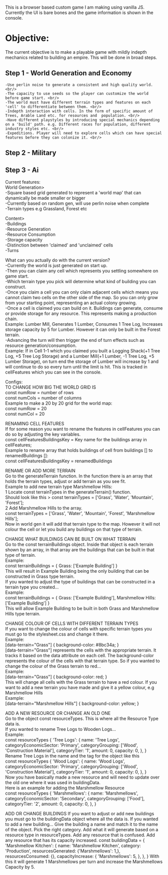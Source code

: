 This is a browser based custom game I am making using vanilla JS. <br/>
Currently the UI is bare bones and the game information is shown in the console.<br/>

# Objective:
The current objective is to make a playable game with mildly indepth mechanics related to building an empire. This will be done in broad steps.

## Step 1 - World Generation and Economy <br/>
    -Use perlin noise to generate a consistent and high quality world. <br/>
    -The capacity to use seeds so the player can customize the world before game start. <br/>
    -The world must have different terrain types and features on each 'cell' to differentiate between them. <br/>
    -Indepth interaction with cells. In the form of specific amount of Trees, Arable Land etc. for resources and  population. <br/>
    -Have different playstyles by introducing special mechanics depending on a 'build' path. e.g. Different races for population, different industry styles etc. <br/>
    -Expeditions. Player will need to explore cells which can have special features before they can colonize it. <br/>

## Step 2 - Military <br/>
## Step 3 - Ai <br/>

Current features: <br/>
World Generation> <br/>
    -Square based grid generated to represent a 'world map' that can dynamically be made smaller or bigger <br/>
    -Currently based on random gen, will use perlin noise when complete <br/>
    -Terrain types e.g Grassland, Forest etc <br/>

Content> <br/>
    -Buildings <br/> 
    -Resource Generation <br/>
    -Resource Consumption <br/>
    -Storage capacity <br/>
    -Distinction between 'claimed' and 'unclaimed' cells <br/>
    -Turns <br/>

What can you actually do with the current version? <br/>
    -Currently the world is just generated on start up.  <br/>
    -Then you can claim any cell which represents you settling somewhere on game start. <br/>
    -Which terrain type you pick will determine what kind of building you can construct. <br/>
    -Once you claim a cell you can only claim adjacent cells which means you cannot claim two cells on the other side of the map. So you can only grow from your starting point, representing an actual colony growing. <br/>
    -Once a cell is claimed you can build on it. Buildings can generate, consume or provide storage for any resource. This represents making a production chain. <br/>
    Example: Lumber Mill, Generates 1 Lumber, Consumes 1 Tree Log, Increases storage capacity by 5 for Lumber. However it can only be built in the Forest terrain. <br/>
    -Advancing the turn will then trigger the end of turn effects such as resource generation/consumption.  <br/>
    Example: If in Cell 1-1 which you claimed you built a Logging Shack(+1 Tree Log, +5 Tree Log Storage) and a Lumber Mill(+1 Lumber, -1 Tree Log, +5 Lumber Storage), on turn end the storage of Lumber will increase by 1 and will continue to do so every turn until the limit is hit. This is tracked in cellFeatures which you can see in the console. <br/>

Configs: <br/>
TO CHANGE HOW BIG THE WORLD GRID IS <br/>
    const numRow = number of rows <br/>
    const numCols = number of columns <br/>
Example to make a 20 by 20 grid for the world map: <br/>
    const numRow = 20 <br/>
    const numCol = 20 <br/>

RENAMING CELL FEATURES <br/>
If for some reason you want to rename the features in cellFeatures you can do so by adjusting the key variables. <br/>
    const cellFeaturesBuildingsKey = Key name for the buildings array in cellFeatures; <br/>
Example to rename array that holds buildings of cell from buildings [] to renamedBuildings []: <br/>
    const cellFeaturesBuildingsKey = renamedBuildings <br/>

RENAME OR ADD MORE TERRAIN <br/>
Go to the generateTerrain function. In the function there is an array that holds the terrain types, adjust or add terrain
as you see fit. <br/>
Example to add new terrain type Marshmellow Hills: <br/>
   1 Locate const terrainTypes in the generateTerrain() function. <br/>
    Should look like this >  const terrainTypes = ['Grass', 'Water', 'Mountain', 'Forest']; <br/>
   2 Add Marshmellow Hills to the array. <br/>
    const terrainTypes = ['Grass', 'Water', 'Mountain', 'Forest', 'Marshmellow Hills']; <br/>
    Now in world gen it will add that terrain type to the map. However it will not colour the cell or let you build any buildings on that type of terrain. <br/>

CHANGE WHAT BUILDINGS CAN BE BUILT ON WHAT TERRAIN <br/>
    Go to the const terrainBuildings object. Inside that object is each terrain shown by an array, in that array are the buildings that can be built in that type of terrain. <br/>
Example: <br/>
    const terrainBuildings = {
    Grass: ['Example Building']
    } <br/>
This will result in Example Building being the only building that can be constructed in Grass type terrain. <br/>
If you wanted to adjust the type of buildings that can be constructed in a terrain type you created... <br/>
Example: <br/>
    const terrainBuildings = {
    Grass: ['Example Building'],
    Marshmellow Hills: ['Example Building']
    } <br/>
This will allow Example Building to be built in both Grass and Marshmellow Hills type terrain. <br/>

CHANGE COLOUR OF CELLS WITH DIFFERENT TERRAIN TYPES <br/>
If you want to change the colour of cells with specific terrain types you must go to the stylesheet.css and change it there. <br/>
Example:<br/>
    [data-terrain="Grass"] {
    background-color: #8bc34a; 
    } <br/>
[data-terrain="Grass"] represents the cells with the appropriate terrain. It tracks it based on the data attribute on each cell. The background-color represents the colour of the cells with that terrain type. So if you wanted to change the colour of the Grass terrain to red... <br/>
Example: <br/>
    [data-terrain="Grass"] {
    background-color: red; 
    } <br/>
This will change all cells with the Grass terrain to have a red colour. If you want to add a new terrain you have made and give it a yellow colour, e.g Marshmellow Hills <br/>
Example: <br/>
    [data-terrain="Marshmellow Hills"] {
    background-color: yellow; 
    } <br/>

ADD A NEW RESOURCE OR CHANGE AN OLD ONE <br/>
Go to the object const resourceTypes. This is where all the Resource Type data is.  <br/>
If you wanted to rename Tree Logs to Wooden Logs... <br/>
Example: <br/>
    const resourceTypes {
        'Tree Logs': {
        name: 'Tree Logs',
        categoryEconomicSector: 'Primary',
        categoryGrouping: ['Wood', 'Construction Material'],
        categoryTier: '1',
        amount: 0,
        capacity: 0,
        },
    } <br/>
Rename Tree Logs in the name and the tag for the object like this <br/>
    const resourceTypes {
        'Wood Logs': {
        name: 'Wood Logs',
        categoryEconomicSector: 'Primary',
        categoryGrouping: ['Wood', 'Construction Material'],
        categoryTier: '1',
        amount: 0,
        capacity: 0,
        },
    } <br/>
Now you have basically made a new resource and will need to update over the old one where it was used in buildingData.<br/>
Here is an example for adding the Marshmellow Resource <br/>
     const resourceTypes {
        'Marshmellows': {
        name: 'Marshmellows',
        categoryEconomicSector: 'Secondary',
        categoryGrouping: ['Food'],
        categoryTier: '2',
        amount: 0,
        capacity: 0,
        },
    } <br/>

ADD OR CHANGE BUILDINGS
If you want to adjust or add new buildings you must go to the buildingData object where all the data is.
If you wanted to add a new building...
Give the building a name and match it to the name of the object. Pick the right category. Add what it will generate based on a resource type in resourceTypes. Add any resource that is confused. Add any resource that has its capacity increased.
    const buildingData = {
    'Marshmellow Kitchen': {
        name: 'Marshmellow Kitchen',
        category: 'Production',
        resourcesGenerated: {'Marshmellows': 1,},
        resourcesConsumed: {},
        capacityIncrease: {
        'Marshmellows': 5,
        },
        },
    }
With this it will generate 1 Marshmellows per turn and increase the Marshmellows Capacity by 5.
